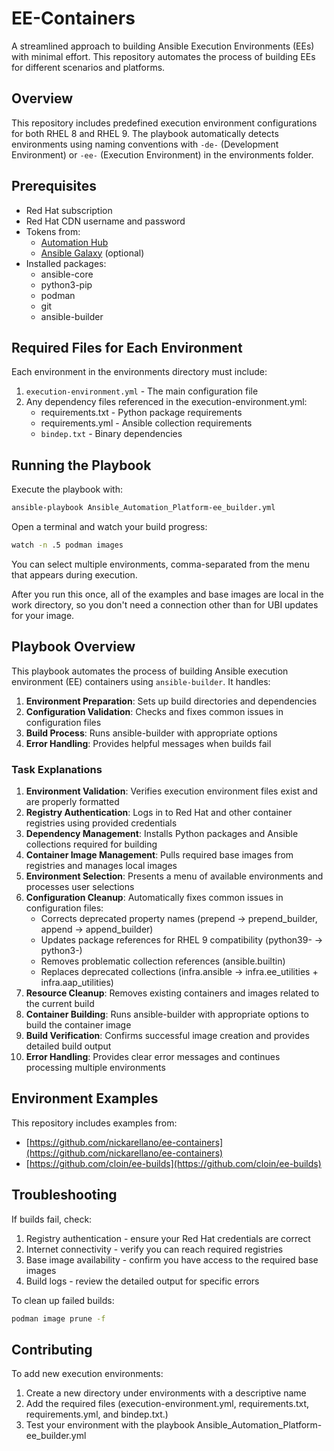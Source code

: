 # EE-Containers

A streamlined approach to building Ansible Execution Environments (EEs) with minimal effort. This repository automates the process of building EEs for different scenarios and platforms.

## Overview

This repository includes predefined execution environment configurations for both RHEL 8 and RHEL 9. The playbook automatically detects environments using naming conventions with `-de-` (Development Environment) or `-ee-` (Execution Environment) in the environments folder.

## Prerequisites

- Red Hat subscription
- Red Hat CDN username and password
- Tokens from:
  - [Automation Hub](https://console.redhat.com/ansible/automation-hub/token)
  - [Ansible Galaxy](https://galaxy.ansible.com/ui/token) (optional)
- Installed packages:
  - ansible-core
  - python3-pip
  - podman
  - git
  - ansible-builder

## Required Files for Each Environment

Each environment in the environments directory must include:

1. `execution-environment.yml` - The main configuration file
2. Any dependency files referenced in the execution-environment.yml:
   - requirements.txt - Python package requirements
   - requirements.yml - Ansible collection requirements
   - `bindep.txt` - Binary dependencies

## Running the Playbook

Execute the playbook with:

```bash
ansible-playbook Ansible_Automation_Platform-ee_builder.yml
```

Open a terminal and watch your build progress:

```bash
watch -n .5 podman images
```

You can select multiple environments, comma-separated from the menu that appears during execution.

After you run this once, all of the examples and base images are local in the work directory, so you don't need a connection other than for UBI updates for your image.

## Playbook Overview

This playbook automates the process of building Ansible execution environment (EE) containers using `ansible-builder`. It handles:

1. **Environment Preparation**: Sets up build directories and dependencies
2. **Configuration Validation**: Checks and fixes common issues in configuration files
3. **Build Process**: Runs ansible-builder with appropriate options
4. **Error Handling**: Provides helpful messages when builds fail

### Task Explanations

1. **Environment Validation**: Verifies execution environment files exist and are properly formatted
2. **Registry Authentication**: Logs in to Red Hat and other container registries using provided credentials
3. **Dependency Management**: Installs Python packages and Ansible collections required for building
4. **Container Image Management**: Pulls required base images from registries and manages local images
5. **Environment Selection**: Presents a menu of available environments and processes user selections
6. **Configuration Cleanup**: Automatically fixes common issues in configuration files:
   - Corrects deprecated property names (prepend → prepend_builder, append → append_builder)
   - Updates package references for RHEL 9 compatibility (python39- → python3-)
   - Removes problematic collection references (ansible.builtin)
   - Replaces deprecated collections (infra.ansible → infra.ee_utilities + infra.aap_utilities)
7. **Resource Cleanup**: Removes existing containers and images related to the current build
8. **Container Building**: Runs ansible-builder with appropriate options to build the container image
9. **Build Verification**: Confirms successful image creation and provides detailed build output
10. **Error Handling**: Provides clear error messages and continues processing multiple environments

## Environment Examples

This repository includes examples from:
- [https://github.com/nickarellano/ee-containers](https://github.com/nickarellano/ee-containers)
- [https://github.com/cloin/ee-builds](https://github.com/cloin/ee-builds)

## Troubleshooting

If builds fail, check:
1. Registry authentication - ensure your Red Hat credentials are correct
2. Internet connectivity - verify you can reach required registries
3. Base image availability - confirm you have access to the required base images
4. Build logs - review the detailed output for specific errors

To clean up failed builds:
```bash
podman image prune -f
```

## Contributing

To add new execution environments:
1. Create a new directory under environments with a descriptive name
2. Add the required files (execution-environment.yml, requirements.txt, requirements.yml, and bindep.txt.)
3. Test your environment with the playbook Ansible_Automation_Platform-ee_builder.yml
